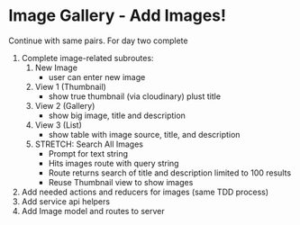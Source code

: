 Image Gallery - Add Images!
===

Continue with same pairs. For day two complete

1. Complete image-related subroutes:
    1. New Image
        * user can enter new image
    1. View 1 (Thumbnail)
        * show true thumbnail (via cloudinary) plust title
    1. View 2 (Gallery)
        * show big image, title and description
    1. View 3 (List)
        * show table with image source, title, and description
    1. STRETCH: Search All Images
        * Prompt for text string
        * Hits images route with query string
        * Route returns search of title and description limited to 100 results
        * Reuse Thumbnail view to show images
1. Add needed actions and reducers for images (same TDD process)
1. Add service api helpers
1. Add Image model and routes to server
